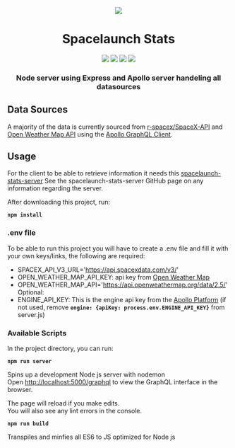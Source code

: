 <p align="center"><img src="https://3c1703fe8d.site.internapcdn.net/newman/gfx/news/2018/2-thespacexfal.jpg"></p>

<h1 align="center">Spacelaunch Stats</h1>

<p align="center">
<a href="https://github.com/vaneker/spacelaunch-stats-server/releases"><img src="https://img.shields.io/badge/version-0.1.0-brightgreen.svg"></a>
<a href="https://nodejs.org/"><img src="https://img.shields.io/badge/runtime-Node-green.svg"></a>
<a href="https://graphql.org/"><img src="https://img.shields.io/badge/interface-GraphQL-orange.svg"></a>
<a href="https://github.com/vaneker/spacelaunch-stats-server/blob/master/LICENSE"><img src="https://img.shields.io/badge/license-MIT-red.svg"></a>

</p>

<h3 align="center">Node server using Express and Apollo server handeling all datasources</h3>

## Data Sources

A majority of the data is currently sourced from [r-spacex/SpaceX-API](https://github.com/r-spacex/SpaceX-API) and [Open Weather Map API](https://openweathermap.org) using the [Apollo GraphQL Client](https://www.apollographql.com/).

## Usage

For the client to be able to retrieve information it needs this [spacelaunch-stats-server](https://github.com/vaneker/spacelaunch-stats-server) See the spacelaunch-stats-server GitHub page on any information regarding the server.

After downloading this project, run:

**`npm install`**

### .env file
To be able to run this project you will have to create a .env file and fill it with your own keys/links, the following are required:
- SPACEX_API_V3_URL='https://api.spacexdata.com/v3/'
- OPEN_WEATHER_MAP_API_KEY: api key from [Open Weather Map](https://openweathermap.org/)
- OPEN_WEATHER_MAP_API='https://api.openweathermap.org/data/2.5/'
Optional:
- ENGINE_API_KEY: This is the engine api key from the [Apollo Platform](https://engine.apollographql.com/) (if not used, remove **`engine: {apiKey: process.env.ENGINE_API_KEY}`** from server.js)

### Available Scripts

In the project directory, you can run:

**`npm run server`**

Spins up a development Node js server with nodemon<br>
Open [http://localhost:5000/graphql](http://localhost:5000/graphql) to view the GraphQL interface in the browser.

The page will reload if you make edits.<br>
You will also see any lint errors in the console.

**`npm run build`**

Transpiles and minfies all ES6 to JS optimized for Node js

